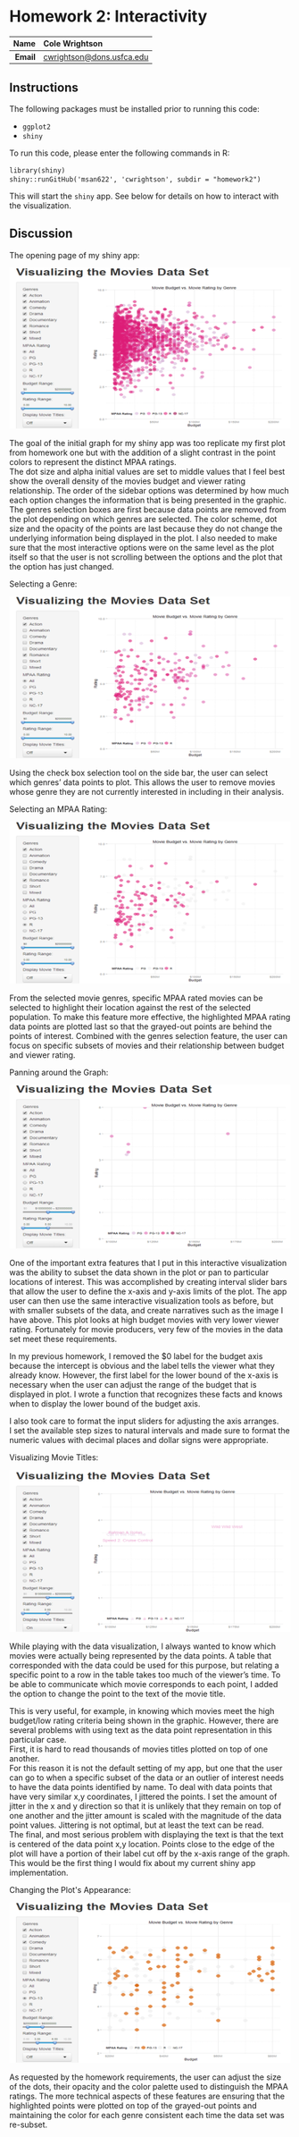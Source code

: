 Homework 2: Interactivity
==============================

| **Name**  | Cole Wrightson |
|----------:|:-------------|
| **Email** | cwrightson@dons.usfca.edu |

## Instructions ##

The following packages must be installed prior to running this code:

- `ggplot2`
- `shiny`

To run this code, please enter the following commands in R:

```
library(shiny)
shiny::runGitHub('msan622', 'cwrightson', subdir = "homework2")
```

This will start the `shiny` app. See below for details on how to interact with the visualization.

## Discussion ##

The opening page of my shiny app:

![IMAGE](opening.png)

The goal of the initial graph for my shiny app was too replicate my first plot from homework one but with the addition of a slight contrast in the point colors to represent the distinct MPAA ratings.  
The dot size and alpha initial values are set to middle values that I feel best show the overall density of the movies budget and viewer rating relationship. The order of the sidebar options was determined by how much each option changes the information that is being presented in the graphic. 
The genres selection boxes are first because data points are removed from the plot depending on which genres are selected.
The color scheme, dot size and the opacity of the points are last because they do not change the underlying information being displayed in the plot.
I also needed to make sure that the most interactive options were on the same level as the plot itself so that the user is not scrolling between the options and the plot that the option has just changed.


Selecting a Genre:

![IMAGE](genre.png)

Using the check box selection tool on the side bar, the user can select which genres’ data points to plot. 
This allows the user to remove movies whose genre they are not currently interested in including in their analysis.


Selecting an MPAA Rating:

![IMAGE](mpaa.png)

From the selected movie genres, specific MPAA rated movies can be selected to highlight their location against the rest of the selected population.  To make this feature more effective, the highlighted MPAA rating data points are plotted last so that the grayed-out points are behind the points of interest.  Combined with the genres selection feature, the user can focus on specific subsets of movies and their relationship between budget and viewer rating.


Panning around the Graph:

![IMAGE](panning.png)

One of the important extra features that I put in this interactive visualization was the ability to subset the data shown in the plot or pan to particular locations of interest. This was accomplished by creating interval slider bars that allow the user to define the x-axis and y-axis limits of the plot.
The app user can then use the same interactive visualization tools as before, but with smaller subsets of the data, and create narratives such as the image I have above.
This plot looks at high budget movies with very lower viewer rating.  Fortunately for movie producers, very few of the movies in the data set meet these requirements.

In my previous homework, I removed the $0 label for the budget axis because the intercept is obvious and the label tells the viewer what they already know.
However, the first label for the lower bound of the x-axis is necessary when the user can adjust the range of the budget that is displayed in plot.
I wrote a function that recognizes these facts and knows when to display the lower bound of the budget axis.  

I also took care to format the input sliders for adjusting the axis arranges.  
I set the available step sizes to natural intervals and made sure to format the numeric values with decimal places and dollar signs were appropriate.

Visualizing Movie Titles:

![IMAGE](titles.png)

While playing with the data visualization, I always wanted to know which movies were actually being represented by the data points.
A table that corresponded with the data could be used for this purpose, but relating a specific point to a row in the table takes too much of the viewer’s time.
To be able to communicate which movie corresponds to each point, I added the option to change the point to the text of the movie title.

This is very useful, for example, in knowing which movies meet the high budget/low rating criteria being shown in the graphic.
However, there are several problems with using text as the data point representation in this particular case.  
First, it is hard to read thousands of movies titles plotted on top of one another.  
For this reason it is not the default setting of my app, but one that the user can go to when a specific subset of the data or an outlier of interest needs to have the data points identified by name.
To deal with data points that have very similar x,y coordinates, I jittered the points.  I set the amount of jitter in the x and y direction so that it is unlikely that they remain on top of one another and the jitter amount is scaled with the magnitude of the data point values. Jittering is not optimal, but at least the text can be read.  
The final, and most serious problem with displaying the text is that the text is centered of the data point x,y location. Points close to the edge of the plot will have a portion of their label cut off by the x-axis range of the graph.  This would be the first thing I would fix about my current shiny app implementation.


Changing the Plot's Appearance:

![IMAGE](shinyapp.png)

As requested by the homework requirements, the user can adjust the size of the dots, their opacity and the color palette used to distinguish the MPAA ratings.  The more technical aspects of these features are ensuring that the highlighted points were plotted on top of the grayed-out points and maintaining the color for each genre consistent each time the data set was re-subset.

